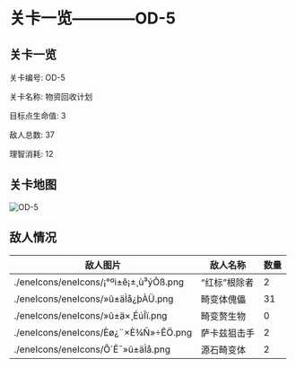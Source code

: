 # 关卡一览————OD-5


## 关卡一览

关卡编号: OD-5

关卡名称: 物资回收计划

目标点生命值: 3

敌人总数: 37

理智消耗: 12


## 关卡地图
![OD-5](./oprMap/OD-5.png)

## 敌人情况

| 敌人图片 | 敌人名称 | 数量  |
|---------|-----|-----|
| ./eneIcons/eneIcons/¡°ºì±ê¡±¸ù³ýÕß.png| “红标”根除者  |   2  |
| ./eneIcons/eneIcons/»û±äÌå¿þÀÜ.png| 畸变体傀儡  |   31  |
| ./eneIcons/eneIcons/»û±ä×¸ÉúÎï.png| 畸变赘生物  |   0  |
| ./eneIcons/eneIcons/Èø¿¨×È¾Ñ»÷ÊÖ.png| 萨卡兹狙击手  |   2  |
| ./eneIcons/eneIcons/Ô´Ê¯»û±äÌå.png| 源石畸变体  |   2  |
